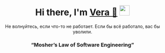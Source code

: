 <h1 align="center">Hi there, I'm <a href="https://daniilshat.ru/" target="_blank">Vera 👋</a> 
<img src="https://github.com/blackcater/blackcater/raw/main/images/Hi.gif" height="32"/></h1>
<p align="center">Не волнуйтесь, если что-то не работает. Если бы всё работало, вас бы уволили.</p>
<h3 align="center"><q>Mosher’s Law of Software Engineering</q></h3>

<!--
**Krab-Krim/Krab-Krim** is a ✨ _special_ ✨ repository because its `README.md` (this file) appears on your GitHub profile.

Here are some ideas to get you started:

- 🔭 I’m currently working on ...
- 🌱 I’m currently learning ...
- 👯 I’m looking to collaborate on ...
- 🤔 I’m looking for help with ...
- 💬 Ask me about ...
- 📫 How to reach me: ...
- 😄 Pronouns: ...
- ⚡ Fun fact: ...
-->

